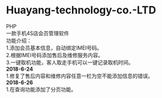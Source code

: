 # Huayang-technology-co.-LTD
PHP  
一款手机4S店会员管理软件  
功能介绍：  
        1.添加会员基本信息，自动绑定IMEI号码。  
        2.根据IMEI号码添加售后及维修服务内容。  
        3.一键取机功能，客人取走手机可以一键记录取机时间。  
**2018-6-24**  
        1.修复了售后内容和维修内容任意一栏为空不能添加信息的错误。  
**2018-6-26**  
        1.在查询功能添加了分页功能。
